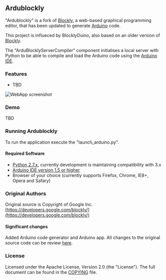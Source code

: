 ## Ardublockly
"Ardublockly" is a fork of [Blockly](https://developers.google.com/blockly/), a web-based graphical programming editor, that has been updated to generate [Arduino](http://www.arduino.cc/) code.

This project is influeced by BlocklyDuino, also based on an older version of [Blockly](https://developers.google.com/blockly/).

The "ArduBlocklyServerCompiler" component initialises a local server with Python to be able to compile and load the Arduino code using the [Arduino IDE](http://arduino.cc/en/main/software).

### Features

* TBD

![WebApp screenshot](https://raw.githubusercontent.com/carlosperate/BlocklyDuino-BtW/20c0cf5048f18556c606adf8f1c0e92210de5f5a/images/screenshot_1.png)

### Demo

TBD

### Running Ardublockly

To run the application execute the "launch_arduino.py".

#### Required Software
* [Python 2.7.x](https://www.python.org/download), currently development is maintaining compatibility with  3.x
* [Arduino IDE version 1.5 or higher](http://arduino.cc/en/main/software)
* Browser of your choice (currently supports Firefox, Chrome, IE8+, Opera and Safary)

### Original Authors

Original source is Copyright of Google Inc. [https://developers.google.com/blockly/](https://developers.google.com/blockly/)


#### Significant changes
Added Arduino code generator and Arduino app.
All changes to the original source code can be review [here](https://github.com/carlosperate/ardublockly/compare/blockly-original...master).

### License

Licensed under the Apache License, Version 2.0 (the "License"). The full document can be found in the [COPYING](https://github.com/carlosperate/ardublockly/blob/master/COPYING) file.

